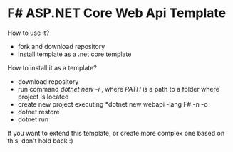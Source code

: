 # F# ASP.NET Core Web Api Template
How to use it?
* fork and download repository
* install template as a .net core template

How to install it as a template?
* download repository
* run command *dotnet new -i <PATH>*, where *PATH* is a path to a folder where project is located
* create new project executing *dotnet new webapi -lang F# -n <PROJECT NAME> -o <FOLDER NAME>
* dotnet restore
* dotnet run

If you want to extend this template, or create more complex one based on this, don't hold back :)
